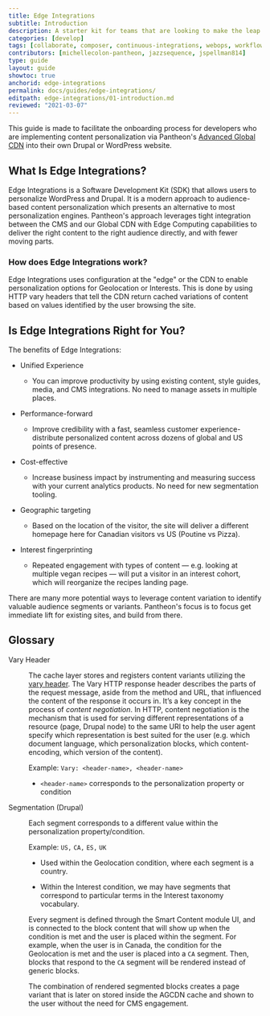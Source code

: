 ```yaml
---
title: Edge Integrations
subtitle: Introduction
description: A starter kit for teams that are looking to make the leap to more advanced workflows.
categories: [develop]
tags: [collaborate, composer, continuous-integrations, webops, workflow]
contributors: [michellecolon-pantheon, jazzsequence, jspellman814]
type: guide
layout: guide
showtoc: true
anchorid: edge-integrations
permalink: docs/guides/edge-integrations/
editpath: edge-integrations/01-introduction.md
reviewed: "2021-03-07"
---
```


This guide is made to facilitate the onboarding process for developers who are implementing content personalization via Pantheon's [Advanced Global CDN](/guides/professional-services/advanced-global-cdn) into their own Drupal or WordPress website. 

## What Is Edge Integrations?

Edge Integrations is a Software Development Kit (SDK) that allows users to personalize WordPress and Drupal. It is a modern approach to audience-based content personalization which presents an alternative to most personalization engines. Pantheon's approach leverages tight integration between the CMS and our Global CDN with Edge Computing capabilities to deliver the right content to the right audience directly, and with fewer moving parts. 

### How does Edge Integrations work?

Edge Integrations uses configuration at the "edge" or the CDN to enable personalization options for Geolocation or Interests. This is done by using HTTP vary headers that tell the CDN return cached variations of content based on values identified by the user browsing the site.

## Is Edge Integrations Right for You?

The benefits of Edge Integrations:

- Unified Experience
	- You can improve productivity by using existing content, style guides, media, and CMS integrations. No need to manage assets in multiple places.

- Performance-forward
	- Improve credibility with a fast, seamless customer experience- distribute personalized content across dozens of global and US points of presence.

- Cost-effective
	- Increase business impact by instrumenting and measuring success with your current analytics products. No need for new segmentation tooling.

- Geographic targeting
	- Based on the location of the visitor, the site will deliver a different homepage here for Canadian visitors vs US (Poutine vs Pizza).

- Interest fingerprinting
	- Repeated engagement with types of content — e.g. looking at multiple vegan recipes — will put a visitor in an interest cohort, which will  reorganize the recipes landing page.

There are many more potential ways to leverage content variation to identify valuable audience segments or variants. Pantheon's focus is to focus get immediate lift for existing sites, and build from there.

## Glossary

<dl>

<dt>Vary Header</dt>

<dd>

The cache layer stores and registers content variants utilizing the [vary header](https://developer.mozilla.org/en-US/docs/Web/HTTP/Headers/Vary). The Vary HTTP response header describes the parts of the request message, aside from the method and URL, that influenced the content of the response it occurs in. It’s a key concept in the process of *content negotiation*. In HTTP, content negotiation is the mechanism that is used for serving different representations of a resource (page, Drupal node)  to the same URI to help the user agent specify which representation is best suited for the user (e.g. which document language, which personalization blocks, which content-encoding, which version of the content).

Example: `Vary: <header-name>, <header-name>`

- `<header-name>` corresponds to the personalization property or condition

</dd>

<dt>Segmentation (Drupal)</dt>

<dd>

Each segment corresponds to a different value within the personalization property/condition.

Example: `US,` `CA,` `ES,` `UK` 

- Used within the Geolocation condition, where each segment is a country. 

- Within the Interest condition, we may have segments that correspond to particular terms in the Interest taxonomy vocabulary. 

Every segment is defined through the Smart Content module UI, and is connected to the block content that will show up when the condition is met and the user is placed within the segment. For example, when the user is in Canada, the condition for the Geolocation is met and the user is placed into a `CA` segment. Then, blocks that respond to the `CA` segment will be rendered instead of generic blocks.

The combination of rendered segmented blocks creates a page variant that is later on stored inside the AGCDN cache and shown to the user without the need for CMS engagement.

</dd>

</dl>